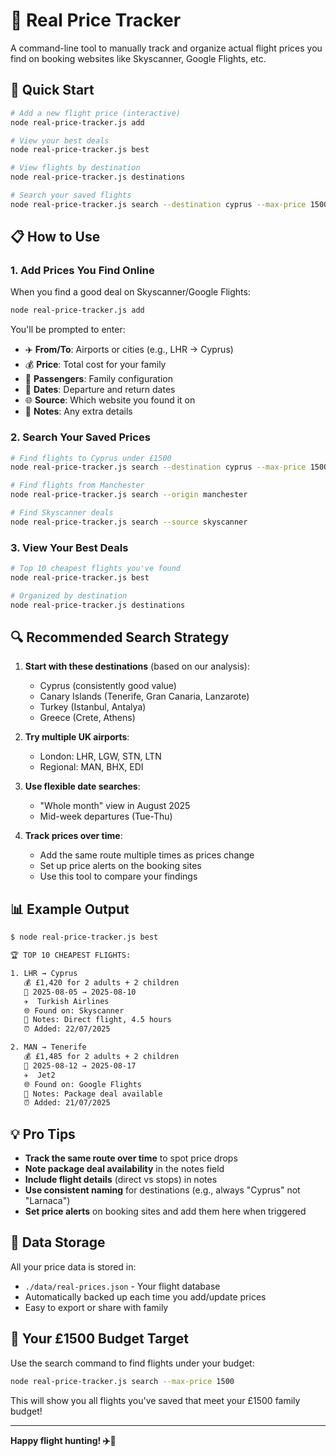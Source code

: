 # 🛫 Real Price Tracker

A command-line tool to manually track and organize actual flight prices you find on booking websites like Skyscanner, Google Flights, etc.

## 🚀 Quick Start

```bash
# Add a new flight price (interactive)
node real-price-tracker.js add

# View your best deals
node real-price-tracker.js best

# View flights by destination  
node real-price-tracker.js destinations

# Search your saved flights
node real-price-tracker.js search --destination cyprus --max-price 1500
```

## 📋 How to Use

### 1. Add Prices You Find Online

When you find a good deal on Skyscanner/Google Flights:

```bash
node real-price-tracker.js add
```

You'll be prompted to enter:
- ✈️ **From/To**: Airports or cities (e.g., LHR → Cyprus)
- 💰 **Price**: Total cost for your family
- 👥 **Passengers**: Family configuration  
- 📅 **Dates**: Departure and return dates
- 🌐 **Source**: Which website you found it on
- 📝 **Notes**: Any extra details

### 2. Search Your Saved Prices

```bash
# Find flights to Cyprus under £1500
node real-price-tracker.js search --destination cyprus --max-price 1500

# Find flights from Manchester  
node real-price-tracker.js search --origin manchester

# Find Skyscanner deals
node real-price-tracker.js search --source skyscanner
```

### 3. View Your Best Deals

```bash
# Top 10 cheapest flights you've found
node real-price-tracker.js best

# Organized by destination
node real-price-tracker.js destinations
```

## 🔍 Recommended Search Strategy

1. **Start with these destinations** (based on our analysis):
   - Cyprus (consistently good value)
   - Canary Islands (Tenerife, Gran Canaria, Lanzarote)  
   - Turkey (Istanbul, Antalya)
   - Greece (Crete, Athens)

2. **Try multiple UK airports**:
   - London: LHR, LGW, STN, LTN
   - Regional: MAN, BHX, EDI

3. **Use flexible date searches**:
   - "Whole month" view in August 2025
   - Mid-week departures (Tue-Thu)

4. **Track prices over time**:
   - Add the same route multiple times as prices change
   - Set up price alerts on the booking sites
   - Use this tool to compare your findings

## 📊 Example Output

```bash
$ node real-price-tracker.js best

🏆 TOP 10 CHEAPEST FLIGHTS:

1. LHR → Cyprus
   💰 £1,420 for 2 adults + 2 children  
   📅 2025-08-05 → 2025-08-10
   ✈️  Turkish Airlines
   🌐 Found on: Skyscanner
   📝 Notes: Direct flight, 4.5 hours
   ⏰ Added: 22/07/2025

2. MAN → Tenerife  
   💰 £1,485 for 2 adults + 2 children
   📅 2025-08-12 → 2025-08-17
   ✈️  Jet2
   🌐 Found on: Google Flights
   📝 Notes: Package deal available
   ⏰ Added: 21/07/2025
```

## 💡 Pro Tips

- **Track the same route over time** to spot price drops
- **Note package deal availability** in the notes field  
- **Include flight details** (direct vs stops) in notes
- **Use consistent naming** for destinations (e.g., always "Cyprus" not "Larnaca")
- **Set price alerts** on booking sites and add them here when triggered

## 📁 Data Storage

All your price data is stored in:
- `./data/real-prices.json` - Your flight database
- Automatically backed up each time you add/update prices
- Easy to export or share with family

## 🎯 Your £1500 Budget Target

Use the search command to find flights under your budget:

```bash
node real-price-tracker.js search --max-price 1500
```

This will show you all flights you've saved that meet your £1500 family budget!

---

**Happy flight hunting! ✈️🌴**